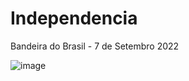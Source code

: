 # Independencia
Bandeira do Brasil - 7 de Setembro 2022

![image](https://user-images.githubusercontent.com/111025421/188954317-f63ee601-a7f6-474f-8b75-f390534528cc.png)
